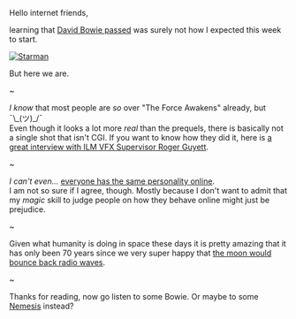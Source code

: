 Hello internet friends,

learning that [David Bowie passed](http://www.bbc.com/news/entertainment-arts-12494821) was surely not how I expected this week to start.  

[![Starman](http://irregularity.lolproject.de/wp-content/uploads/sites/2/2016/01/starman.jpg)](https://www.youtube.com/watch?v=4B5zmDz4vR4)

But here we are.

~

*I know* that most people are *so* over "The Force Awakens" already, but ¯\\\_(ツ)_/¯  
Even though it looks a lot more *real* than the prequels, there is basically not a single shot that isn't CGI. If you want to know how they did it, here is [a great interview with ILM VFX Supervisor Roger Guyett](http://www.studiodaily.com/2016/01/ilm-vfx-supervisor-roger-guyett-on-star-wars-the-force-awakens/).

~

*I can't even…* [everyone has the same personality online](http://qz.com/590581/everyone-has-the-same-personality-online/).  
I am not so sure if I agree, though. Mostly because I don't want to admit that my *magic* skill to judge people on how they behave online might just be prejudice.

~

Given what humanity is doing in space these days it is pretty amazing that it has only been 70 years since we very super happy that [the moon would bounce back radio waves](http://motherboard.vice.com/read/seventy-years-ago-we-bounced-signals-off-the-moon-for-the-first-time).  

~

Thanks for reading, now go listen to some Bowie. Or maybe to some [Nemesis](http://www.theawl.com/2016/01/whats-in-a-spotify-name) instead?